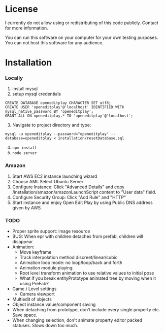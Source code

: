 # License #

I currently do not allow using or redistributing of this code publicly. Contact for more information.

You can run this software on your computer for your own testing purposes.
You can not host this software for any audience.


# Installation #

### Locally ###
1. install mysql
2. setup mysql credentials
```
CREATE DATABASE openeditplay CHARACTER SET utf8;
CREATE USER 'openeditplay'@'localhost' IDENTIFIED WITH mysql_native_password BY 'openeditplay';
GRANT ALL ON openeditplay.* TO 'openeditplay'@'localhost';
```
3. Navigate to project directory and type:
```
mysql -u openeditplay --password="openeditplay" --database=openeditplay < installation/resetDatabase.sql
```
4. `npm install`
5. `node server`


### Amazon ###
1. Start AWS EC2 instance launching wizard
2. Choose AMI: Select Ubuntu Server
3. Configure Instance: Click "Advanced Details" and copy /installation/amazon/amazonLaunchScript content to "User data" field.
4. Configure Security Group: Click "Add Rule" and "HTTP"
5. Start instance and enjoy Open Edit Play by using Public DNS address given by AWS.


### TODO ###
- Proper sprite support: image resource
- BUG: When epr with children detaches from prefab, children will disappear
- Animation:
    - Move keyframe
    - Track interpolation method discreet/linear/cubic
    - Animation loop mode: no loop/loop/back and forth
    - Animation module playing
    - Root level transform animation to use relative values to initial pose
    - What if you break entityPrototype animated tree by moving when it using PreFab?
- Game / Level settings
    - Camera viewport
- Multiedit of objects
- Object instance value/component saving
- When detaching from prototype, don't include every single property etc. Save space.
- When changing selection, don't animate property editor packed statuses. Slows down too much.
